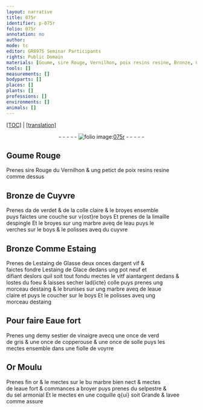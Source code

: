 ```yaml
---
layout: narrative
title: 075r
identifier: p-075r
folio: 075r
annotation: no
author:
mode: tc
editor: GR8975 Seminar Participants
rights: Public Domain
materials: [Goume, sire Rouge, Vernilhon, poix resins resine, Bronze, Cuyvre, verdet, colle claire, boys, limaille despingle, marbre, eau, cuyvre, Estaing, estaing de Glasse, argent vif, estaing de Glace, vitf aiantargent, colle, estaing, eaue claire, Eaue fort, vinaigre, verd de gris, copperouse, solle, Or Moulu, or, eaue fort, selpestre, sel armonial]
tools: []
measurements: []
bodyparts: []
places: []
plants: []
professions: []
environments: []
animals: []
---
```


<p><a href="{{ site.baseurl }}/diplomatic/">[TOC]</a> | <a href="{{ site.baseurl }}/texts/p-075r_tl/">[translation]</a></p><div class="folio" align="center">- - - - - <a href="http://gallica.bnf.fr/ark:/12148/btv1b10500001g/f155.item" target="_blank"><img src="https://cu-mkp.github.io/2017-workshop-edition/assets/photo-icon.png" alt="folio image: " style="display:inline-block; margin-bottom:-3px;"/>075r</a> - - - - - </div>  
  

## <span class="m">Goume</span> Rouge

 
 Prenes <span class="m">sire Rouge</span> du <span class="m">Vernilhon</span> & ung petict de <span class="m">poix <span class="del">resins</span> <span class="add">resine</span></span><br/> comme dessus
 
 
  

## <span class="m">Bronze</span> de <span class="m">Cuyvre</span>

 
 Prenes da <span class="add">de <span class="m">verdet</span></span> & de la <span class="m">colle claire</span> & le broyes ensemble<br/> puys faictes une couche sur v{ost}re <span class="m">boys</span> Et prenes de la <span class="m">limaille<br/> despingle</span> Et le broyes sur ung <span class="m">marbre</span> aveq de l<span class="m">eau</span> puys le<br/> verches sur le <span class="m">boys</span> & le polisses aveq du <span class="m">cuyvre</span>
 
 
  

## <span class="m">Bronze</span> Comme <span class="m">Estaing</span>

 
 Prenes de L<span class="m">estaing de Glasse</span> deux onces d<span class="m">argent vif</span> &<br/> faictes fondre L<span class="m">estaing de Glace</span> dedans ung pot neuf et<br/> <span class="del">difiant</span> <span class="add">deslors</span> quil soit tout fondu mectes le <span class="m">vi<span class="del">t</span><span class="add">f</span> <span class="del">aiant</span><span class="add">argent</span></span> dedans &<br/> lostes du foeu & laisses secher lad{icte} <span class="m">colle</span> puys prenes ung<br/> morceau d<span class="m">estaing</span> & le brunises sur ung <span class="m">marbre</span> aveq de l<span class="m">eaue<br/> claire</span> et puys le coucher sur le <span class="m">boys</span> Et le polisses aveq ung<br/> morceau d<span class="m">estaing</span>
 
 
  

## Pour faire <span class="m">Eaue fort</span>

 
 Prenes ung demy sestier de <span class="m">vinaigre</span> avecq une once de <span class="m">verd<br/> de gris</span> & une once de <span class="m">copperouse</span> & une once de <span class="m">solle</span> puys les<br/> mectes ensemble dans une fiolle de voyrre
 
 
  

## <span class="m">Or Moulu</span>

 
 Prenes fin <span class="m">or</span> & le mectes sur le <span class="del">bu</span> <span class="m">marbre</span> bien nect & mectes<br/> de l<span class="m">eaue fort</span> & commances a broyer puys prenes du <span class="m">selpestre</span> &<br/> du <span class="m">sel armonial</span> Et le mectes en une coquille q{ui} soit Grande & lavee<br/> comme assure
 
